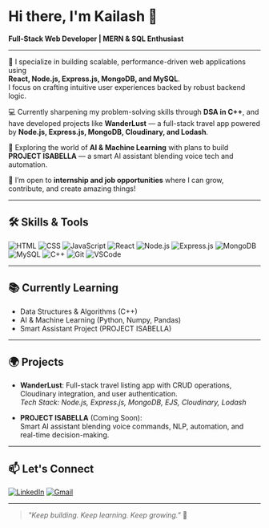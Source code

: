 # Hi there, I'm Kailash 👋

**Full-Stack Web Developer | MERN & SQL Enthusiast**

---

🌟 I specialize in building scalable, performance-driven web applications using  
**React, Node.js, Express.js, MongoDB, and MySQL**.  
I focus on crafting intuitive user experiences backed by robust backend logic.

💻 Currently sharpening my problem-solving skills through **DSA in C++**, and have developed projects like **WanderLust** — a full-stack travel app powered by **Node.js, Express.js, MongoDB, Cloudinary, and Lodash**.

🧠 Exploring the world of **AI & Machine Learning** with plans to build **PROJECT ISABELLA** — a smart AI assistant blending voice tech and automation.

🚀 I’m open to **internship and job opportunities** where I can grow, contribute, and create amazing things!

---

## 🛠️ Skills & Tools
![HTML](https://img.shields.io/badge/-HTML5-E34F26?style=flat&logo=html5&logoColor=white)
![CSS](https://img.shields.io/badge/-CSS3-1572B6?style=flat&logo=css3)
![JavaScript](https://img.shields.io/badge/-JavaScript-F7DF1E?style=flat&logo=javascript&logoColor=black)
![React](https://img.shields.io/badge/-React-61DAFB?style=flat&logo=react&logoColor=black)
![Node.js](https://img.shields.io/badge/-Node.js-339933?style=flat&logo=node.js&logoColor=white)
![Express.js](https://img.shields.io/badge/-Express.js-000000?style=flat&logo=express&logoColor=white)
![MongoDB](https://img.shields.io/badge/-MongoDB-47A248?style=flat&logo=mongodb&logoColor=white)
![MySQL](https://img.shields.io/badge/-MySQL-4479A1?style=flat&logo=mysql&logoColor=white)
![C++](https://img.shields.io/badge/-C++-00599C?style=flat&logo=c%2B%2B&logoColor=white)
![Git](https://img.shields.io/badge/-Git-F05032?style=flat&logo=git&logoColor=white)
![VSCode](https://img.shields.io/badge/-VSCode-007ACC?style=flat&logo=visual-studio-code)

---

## 📚 Currently Learning
- Data Structures & Algorithms (C++)
- AI & Machine Learning (Python, Numpy, Pandas)
- Smart Assistant Project (PROJECT ISABELLA)

---

## 🌍 Projects
- **WanderLust**: Full-stack travel listing app with CRUD operations, Cloudinary integration, and user authentication.  
  _Tech Stack: Node.js, Express.js, MongoDB, EJS, Cloudinary, Lodash_

- **PROJECT ISABELLA** (Coming Soon):  
  Smart AI assistant blending voice commands, NLP, automation, and real-time decision-making.

---

## 📫 Let's Connect
[![LinkedIn](https://img.shields.io/badge/LinkedIn-blue?style=flat&logo=linkedin)](www.linkedin.com/in/kumawat-kailash369) 
[![Gmail](https://img.shields.io/badge/Email-D14836?style=flat&logo=gmail&logoColor=white)](mailto:kumawatkai369@gmail.com)

---

> _"Keep building. Keep learning. Keep growing."_ 🌱
